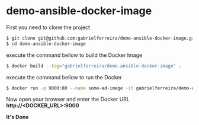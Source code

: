 # demo-ansible-docker-image
First you need to clone the project
```sh
$ git clone git@github.com:gabrielferreira/demo-ansible-docker-image.git
$ cd demo-ansible-docker-image
```
execute the command bellow to build the Docker Image
```sh
$ docker build --tag="gabrielferreira/demo-ansible-docker-image" .
```
execute the command bellow to run the Docker
```sh
$ docker run -p 9000:80 --name some-ad-image -it gabrielferreira/demo-ansible-docker-image
```

Now open your browser and enter the Docker URL **http://<DOCKER_URL>:9000**

**It's Done**
